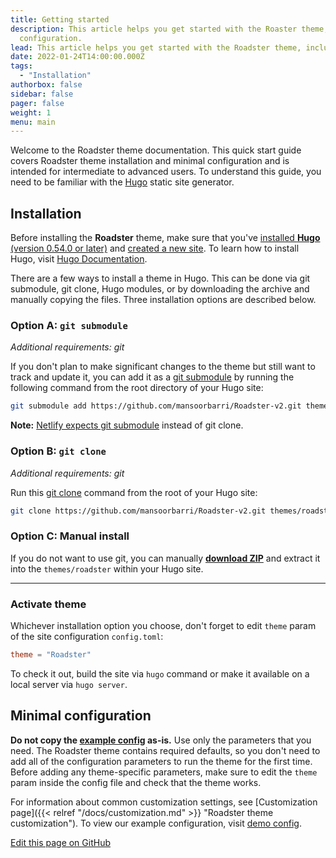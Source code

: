 ```yaml
---
title: Getting started
description: This article helps you get started with the Roaster theme, including installation and minimal
  configuration.
lead: This article helps you get started with the Roadster theme, including installation and minimal configuration.
date: 2022-01-24T14:00:00.000Z
tags:
  - "Installation"
authorbox: false
sidebar: false
pager: false
weight: 1
menu: main
---
```


Welcome to the Roadster theme documentation. This quick start guide covers Roadster theme installation and minimal
configuration and is intended for intermediate to advanced users. To understand this guide, you need to be familiar
with the [Hugo](https://gohugo.io/) static site generator.

<!--more-->

## Installation

Before installing the **Roadster** theme, make sure that you've
[installed **Hugo** (version 0.54.0 or later)](https://gohugo.io/getting-started/quick-start/#step-1-install-hugo) and
[created a new site](https://gohugo.io/getting-started/quick-start/#step-2-create-a-new-site). To learn how to install
Hugo, visit [Hugo Documentation](https://gohugo.io/getting-started/installing/).

There are a few ways to install a theme in Hugo. This can be done via git submodule, git clone, Hugo modules, or
by downloading the archive and manually copying the files. Three installation options are described below.

### Option A: `git submodule`

*Additional requirements: git*

If you don't plan to make significant changes to the theme but still want to track and update it, you can add it as a
[git submodule](https://git-scm.com/docs/git-submodule) by running the following command from the root directory of
your Hugo site:

```sh
git submodule add https://github.com/mansoorbarri/Roadster-v2.git themes/roadster
```

**Note:**
[Netlify expects git submodule](https://docs.netlify.com/configure-builds/common-configurations/hugo/#hugo-themes)
instead of git clone.

### Option B: `git clone`

*Additional requirements: git*

Run this [git clone](https://git-scm.com/docs/git-clone) command from the root of your Hugo site:

```sh
git clone https://github.com/mansoorbarri/Roadster-v2.git themes/roadster
```

### Option C: Manual install

If you do not want to use git, you can manually
**[download ZIP](https://github.com/mansoorbarri/Roadster-v2/archive/master.zip)** and extract it into the `themes/roadster`
within your Hugo site.

---

### Activate theme

Whichever installation option you choose, don't forget to edit `theme` param of the site configuration `config.toml`:

```toml
theme = "Roadster"
```

To check it out, build the site via `hugo` command or make it available on a local server via `hugo server`.

## Minimal configuration

**Do not copy the [example config](https://github.com/mansoorbarri/Roadster-v2#configtoml-example) as-is.**
Use only the parameters that you need. The Roadster theme contains required defaults, so you don't need to add all of
the configuration parameters to run the theme for the first time. Before adding any theme-specific parameters, make
sure to edit the `theme` param inside the config file and check that the theme works.

For information about common customization settings, see [Customization page]({{< relref "/docs/customization.md" >}} "Roadster theme customization").
To view our example configuration, visit [demo config](https://github.com/mansoorbarri/Roadster-v2/blob/master/exampleSite/config.toml).

[Edit this page on GitHub](https://github.com/mansoorbarri/Roadster-v2/blob/master/exampleSite/content/docs/getting-started.md)
